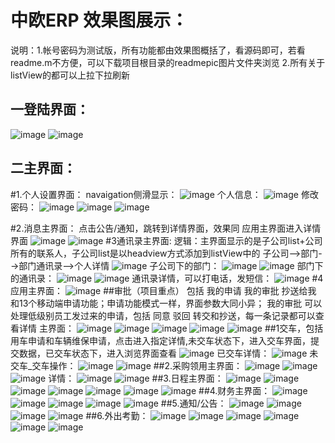 中欧ERP 效果图展示：
====
说明：1.帐号密码为测试版，所有功能都由效果图概括了，看源码即可，若看readme.m不方便，可以下载项目根目录的readmepic图片文件夹浏览
2.所有关于listView的都可以上拉下拉刷新

一登陆界面：
----
![image](https://github.com/66668/ZOERP/blob/master/readmepic/%E7%99%BB%E5%BD%9501.jpg)
![image](https://github.com/66668/ZOERP/blob/master/readmepic/%E7%99%BB%E5%BD%9502.jpg)

二主界面：
----
#1.个人设置界面：
navaigation侧滑显示：
![image](https://github.com/66668/ZOERP/blob/master/readmepic/%E4%B8%AA%E4%BA%BA%E8%AE%BE%E7%BD%AEnavigation%E7%95%8C%E9%9D%A201.jpg)
个人信息：
![image](https://github.com/66668/ZOERP/blob/master/readmepic/%E4%B8%AA%E4%BA%BA%E8%AF%A6%E7%BB%86%E4%BF%A1%E6%81%AF.jpg)
修改密码：
![image](https://github.com/66668/ZOERP/blob/master/readmepic/%E4%BF%AE%E6%94%B9%E5%AF%86%E7%A0%81.jpg)
![image](https://github.com/66668/ZOERP/blob/master/readmepic/%E4%BF%AE%E6%94%B9%E5%AF%86%E7%A0%8102.jpg)
![image](https://github.com/66668/ZOERP/blob/master/readmepic/%E4%BF%AE%E6%94%B9%E5%AF%86%E7%A0%8103.jpg)

#2.消息主界面：
点击公告/通知，跳转到详情界面，效果同 应用主界面进入详情界面
![image](https://github.com/66668/ZOERP/blob/master/readmepic/%E6%B6%88%E6%81%AF%E4%B8%BB%E7%95%8C%E9%9D%A201.jpg)
![image](https://github.com/66668/ZOERP/blob/master/readmepic/%E6%B6%88%E6%81%AF%E4%B8%BB%E7%95%8C%E9%9D%A202.jpg)
#3通讯录主界面:
逻辑：主界面显示的是子公司list+公司所有的联系人，子公司list是以headview方式添加到listView中的
子公司-->部门-->部门通讯录——>个人详情
![image](https://github.com/66668/ZOERP/blob/master/readmepic/%E9%80%9A%E8%AE%AF%E5%BD%95%E4%B8%BB%E7%95%8C%E9%9D%A201.jpg)
子公司下的部门：
![image](https://github.com/66668/ZOERP/blob/master/readmepic/%E5%AD%90%E5%85%AC%E5%8F%B8%E4%B8%8B%E7%9A%84%E9%83%A8%E9%97%A8%E7%95%8C%E9%9D%A201.jpg)
![image](https://github.com/66668/ZOERP/blob/master/readmepic/%E5%AD%90%E5%85%AC%E5%8F%B8%E4%B8%8B%E7%9A%84%E9%83%A8%E9%97%A8%E7%95%8C%E9%9D%A202.jpg)
部门下的通讯录：
![image](https://github.com/66668/ZOERP/blob/master/readmepic/%E9%83%A8%E9%97%A8%E4%B8%8B%E7%9A%84%E9%80%9A%E8%AE%AF%E5%BD%95%E7%95%8C%E9%9D%A201.jpg)
![image](https://github.com/66668/ZOERP/blob/master/readmepic/%E9%83%A8%E9%97%A8%E4%B8%8B%E7%9A%84%E9%80%9A%E8%AE%AF%E5%BD%95%E7%95%8C%E9%9D%A202.jpg)
通讯录详情，可以打电话，发短信：
![image](https://github.com/66668/ZOERP/blob/master/readmepic/%E9%80%9A%E8%AE%AF%E5%BD%95%E8%AF%A6%E7%BB%86%E7%95%8C%E9%9D%A201.jpg)
#4应用主界面：
![image](https://github.com/66668/ZOERP/blob/master/readmepic/%E5%BA%94%E7%94%A8%E4%B8%BB%E7%95%8C%E9%9D%A201.jpg)
##审批（项目重点）
包括 我的申请 我的审批 抄送给我 和13个移动端申请功能；申请功能模式一样，界面参数大同小异；
我的审批 可以处理低级别员工发过来的申请，包括 同意 驳回 转交和抄送，每一条记录都可以查看详情
主界面：
![image]()
![image]()
![image]()
![image]()
![image]()
##1交车，包括用车申请和车辆维保申请，点击进入指定详情,未交车状态下，进入交车界面，提交数据，已交车状态下，进入浏览界面查看
![image](https://github.com/66668/ZOERP/blob/master/readmepic/%E4%BA%A4%E8%BD%A6%E4%B8%BB%E7%95%8C%E9%9D%A201.jpg)
已交车详情：
![image](https://github.com/66668/ZOERP/blob/master/readmepic/%E4%BA%A4%E8%BD%A6_%E5%B7%B2%E4%BA%A4%E8%BD%A6%E8%AF%A6%E6%83%8501.jpg)
未交车_交车操作：
![image](https://github.com/66668/ZOERP/blob/master/readmepic/%E4%BA%A4%E8%BD%A6_%E6%8F%90%E4%BA%A4%E7%95%8C%E9%9D%A2.jpg)
![image](https://github.com/66668/ZOERP/blob/master/readmepic/%E4%BA%A4%E8%BD%A6_%E6%8F%90%E4%BA%A4%E8%AF%A6%E7%BB%86%E7%95%8C%E9%9D%A201.jpg)
##2.采购领用主界面：
![image](https://github.com/66668/ZOERP/blob/master/readmepic/%E5%BA%94%E7%94%A8_%E9%87%87%E8%B4%AD%E9%A2%86%E7%94%A8%E7%95%8C%E9%9D%A201.jpg)
![image](https://github.com/66668/ZOERP/blob/master/readmepic/%E5%BA%94%E7%94%A8_%E9%87%87%E8%B4%AD%E9%A2%86%E7%94%A8%E4%B8%BB%E7%95%8C%E9%9D%A202.jpg)
![image](https://github.com/66668/ZOERP/blob/master/readmepic/%E5%BA%94%E7%94%A8_%E9%87%87%E7%94%A8%E9%A2%86%E7%94%A8%E4%B8%BB%E7%95%8C%E9%9D%A203.jpg)
详情：
![image](https://github.com/66668/ZOERP/blob/master/readmepic/%E9%87%87%E8%B4%AD%E8%AF%A6%E6%83%8502.jpg)
![image](https://github.com/66668/ZOERP/blob/master/readmepic/%E9%A2%86%E7%94%A8%E8%AF%A6%E6%83%8501.jpg)
##3.日程主界面：
![image](https://github.com/66668/ZOERP/blob/master/readmepic/%E5%BA%94%E7%94%A8_%E6%97%A5%E7%A8%8B%E4%B8%BB%E7%95%8C%E9%9D%A201.png)
![image](https://github.com/66668/ZOERP/blob/master/readmepic/%E5%BA%94%E7%94%A8_%E6%B7%BB%E5%8A%A0%E6%97%A5%E7%A8%8B01.jpg)
![image](https://github.com/66668/ZOERP/blob/master/readmepic/%E5%BA%94%E7%94%A8_%E6%B7%BB%E5%8A%A0%E6%97%A5%E7%A8%8B_%E9%80%89%E6%8B%A9%E7%B1%BB%E5%9E%8B01.jpg)
![image](https://github.com/66668/ZOERP/blob/master/readmepic/%E5%BA%94%E7%94%A8_%E6%B7%BB%E5%8A%A0%E6%97%A5%E7%A8%8B_%E6%8F%90%E9%86%92%E6%AC%A1%E6%95%B001.jpg)
![image](https://github.com/66668/ZOERP/blob/master/readmepic/%E5%BA%94%E7%94%A8_%E6%B7%BB%E5%8A%A0%E6%97%A5%E7%A8%8B_%E6%8F%90%E9%86%92%E6%97%B6%E9%97%B4.jpg)
![image](https://github.com/66668/ZOERP/blob/master/readmepic/%E5%BA%94%E7%94%A8_%E6%97%A5%E7%A8%8B%E6%B7%BB%E5%8A%A0%E5%90%8E%E8%AF%A6%E6%83%8501.jpg)
![image](https://github.com/66668/ZOERP/blob/master/readmepic/%E5%BA%94%E7%94%A8_%E6%97%A5%E7%A8%8B%E8%A1%A801.jpg)
##4.财务主界面：
![image](https://github.com/66668/ZOERP/blob/master/readmepic/%E8%B4%A2%E5%8A%A1%E4%B8%BB%E7%95%8C%E9%9D%A201.jpg)
![image](https://github.com/66668/ZOERP/blob/master/readmepic/%E8%B4%A2%E5%8A%A1%E4%B8%BB%E7%95%8C%E9%9D%A202.jpg)
![image](https://github.com/66668/ZOERP/blob/master/readmepic/%E8%B4%A2%E5%8A%A1_%E8%AF%A6%E6%83%8501.jpg)
![image](https://github.com/66668/ZOERP/blob/master/readmepic/%E8%B4%A2%E5%8A%A1_%E8%AF%A6%E6%83%8502.jpg)
![image](https://github.com/66668/ZOERP/blob/master/readmepic/%E8%B4%A2%E5%8A%A1_%E8%AF%A6%E6%83%8503.jpg)
##5.通知/公告：
![image](https://github.com/66668/ZOERP/blob/master/readmepic/%E5%85%AC%E5%91%8A%E4%B8%BB%E7%95%8C%E9%9D%A2.jpg)
![image](https://github.com/66668/ZOERP/blob/master/readmepic/%E5%85%AC%E5%91%8A%E8%AF%A6%E6%83%85.jpg)
![image](https://github.com/66668/ZOERP/blob/master/readmepic/%E9%80%9A%E7%9F%A5%E4%B8%BB%E7%95%8C%E9%9D%A201.jpg)
![image](https://github.com/66668/ZOERP/blob/master/readmepic/%E9%80%9A%E7%9F%A5%E8%AF%A6%E6%83%85.jpg)
##6.外出考勤：
![image](https://github.com/66668/ZOERP/blob/master/readmepic/%E5%A4%96%E5%87%BA%E8%80%83%E5%8B%A4%E4%B8%BB%E7%95%8C%E9%9D%A2.jpg)
![image](https://github.com/66668/ZOERP/blob/master/readmepic/%E5%A4%96%E5%87%BA%E8%80%83%E5%8B%A4_%E5%9C%B0%E5%9B%BE%E7%AD%BE%E5%88%B002.jpg)
![image](https://github.com/66668/ZOERP/blob/master/readmepic/%E5%A4%96%E5%87%BA%E8%80%83%E5%8B%A4_%E5%9C%B0%E5%9B%BE%E7%AD%BE%E5%88%B003.jpg)
![image](https://github.com/66668/ZOERP/blob/master/readmepic/%E5%A4%96%E5%87%BA%E8%80%83%E5%8B%A4_%E5%9C%B0%E5%9B%BE%E7%AD%BE%E5%88%B001.jpg)
![image](https://github.com/66668/ZOERP/blob/master/readmepic/%E5%A4%96%E5%87%BA%E8%80%83%E5%8B%A4_%E6%89%80%E6%9C%89%E8%AE%B0%E5%BD%9501.jpg)
![image](https://github.com/66668/ZOERP/blob/master/readmepic/%E5%A4%96%E5%87%BA%E8%80%83%E5%8B%A4_%E6%89%80%E6%9C%89%E8%AE%B0%E5%BD%9502.jpg)



